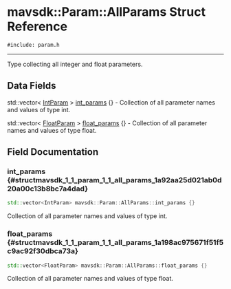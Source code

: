 # mavsdk::Param::AllParams Struct Reference
`#include: param.h`

----


Type collecting all integer and float parameters. 


## Data Fields


std::vector< [IntParam](structmavsdk_1_1_param_1_1_int_param.md) > [int_params](#structmavsdk_1_1_param_1_1_all_params_1a92aa25d021ab0d20a00c13b8bc7a4dad) {} - Collection of all parameter names and values of type int.

std::vector< [FloatParam](structmavsdk_1_1_param_1_1_float_param.md) > [float_params](#structmavsdk_1_1_param_1_1_all_params_1a198ac975671f51f5c9ac92f30dbca73a) {} - Collection of all parameter names and values of type float.


## Field Documentation


### int_params {#structmavsdk_1_1_param_1_1_all_params_1a92aa25d021ab0d20a00c13b8bc7a4dad}

```cpp
std::vector<IntParam> mavsdk::Param::AllParams::int_params {}
```


Collection of all parameter names and values of type int.


### float_params {#structmavsdk_1_1_param_1_1_all_params_1a198ac975671f51f5c9ac92f30dbca73a}

```cpp
std::vector<FloatParam> mavsdk::Param::AllParams::float_params {}
```


Collection of all parameter names and values of type float.

